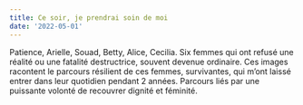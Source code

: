 ```yaml
---
title: Ce soir, je prendrai soin de moi
date: '2022-05-01'
---
```

Patience, Arielle, Souad, Betty, Alice, Cecilia. Six femmes qui ont refusé une réalité
ou une fatalité destructrice, souvent devenue ordinaire. Ces images racontent le
parcours résilient de ces femmes, survivantes, qui m’ont laissé entrer dans leur
quotidien pendant 2 années. Parcours liés par une puissante volonté de recouvrer
dignité et féminité.